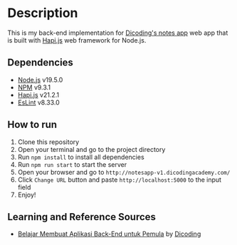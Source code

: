 # Description

This is my back-end implementation for [Dicoding's notes app](http://notesapp-v1.dicodingacademy.com/) web app that is built with [Hapi.js](https://hapi.dev/) web framework for Node.js.

## Dependencies

- [Node.js](https://nodejs.org/en/) v19.5.0
- [NPM](https://www.npmjs.com/) v9.3.1
- [Hapi.js](https://hapi.dev/) v21.2.1
- [EsLint](https://eslint.org/) v8.33.0

## How to run

1. Clone this repository
2. Open your terminal and go to the project directory
3. Run `npm install` to install all dependencies
4. Run `npm run start` to start the server
5. Open your browser and go to `http://notesapp-v1.dicodingacademy.com/`
6. Click `Change URL` button and paste `http://localhost:5000` to the input field
7. Enjoy!

## Learning and Reference Sources

- [Belajar Membuat Aplikasi Back-End untuk Pemula](https://www.dicoding.com/academies/261) by [Dicoding](https://www.dicoding.com/)
